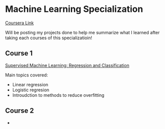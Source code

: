# Machine Learning Specialization
[Coursera Link](https://www.coursera.org/specializations/machine-learning-introduction)

Will be posting my projects done to help me summarize what I learned after taking each courses of this specializatioin!

## Course 1
[Supervised Machine Learning: Regression and Classification](/supervised_ml/summary.md)

Main topics covered:
- Linear regression
- Logistic regresion
- Introudction to methods to reduce overfitting

## Course 2
-
